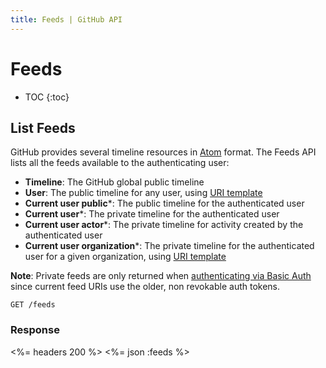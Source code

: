 ```yaml
---
title: Feeds | GitHub API
---
```


# Feeds

* TOC
{:toc}

## List Feeds

GitHub provides several timeline resources in [Atom][] format. The Feeds API
lists all the feeds available to the authenticating user:

* **Timeline**: The GitHub global public timeline
* **User**: The public timeline for any user, using [URI template][]
* **Current user public***: The public timeline for the authenticated user
* **Current user***: The private timeline for the authenticated user
* **Current user actor***: The private timeline for activity created by the authenticated user
* **Current user organization***: The private timeline for the authenticated user for a given organization, using [URI template][]

**Note**: Private feeds are only returned when [authenticating via Basic
Auth][authenticating] since current feed URIs use the older, non revokable auth
tokens.

    GET /feeds

### Response

<%= headers 200 %>
<%= json :feeds %>

[Atom]: http://en.wikipedia.org/wiki/Atom_(standard)
[authenticating]: /v3/#basic-authentication
[URI template]: http://developer.github.com/v3/#hypermedia
